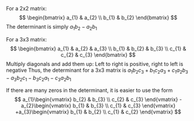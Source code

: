 For a 2x2 matrix:
$$
\begin{bmatrix}
a_{1} & a_{2} \\ b_{1} & b_{2}
\end{bmatrix}
$$
The determinant is simply $a_{1}b_{2}-a_{2}b_{1}$

For a 3x3 matrix:
$$
\begin{bmatrix}
a_{1} & a_{2} & a_{3} \\
b_{1} & b_{2} & b_{3} \\
c_{1} & c_{2} & c_{3}
\end{bmatrix}
$$
Multiply diagonals and add them up:
Left to right is positive, right to left is negative
Thus, the determinant for a 3x3 matrix is $a_{1}b_{2}c_{3}+b_{1}c_{2}a_{3}+c_{1}a_{2}b_{3}-a_{3}b_{2}c_{1}-b_{3}c_{2}a_{1}-c_{3}a_{2}b_{1}$

If there are many zeros in the determinant, it is easier to use the form 
$$
a_{1}\begin{vmatrix}
b_{2} & b_{3} \\
c_{2} & c_{3}
\end{vmatrix}
-a_{2}\begin{vmatrix}
b_{1} & b_{3} \\
c_{1} & c_{3}
\end{vmatrix}
+a_{3}\begin{vmatrix}
b_{1} & b_{2} \\
c_{1} & c_{2}
\end{vmatrix}
$$
